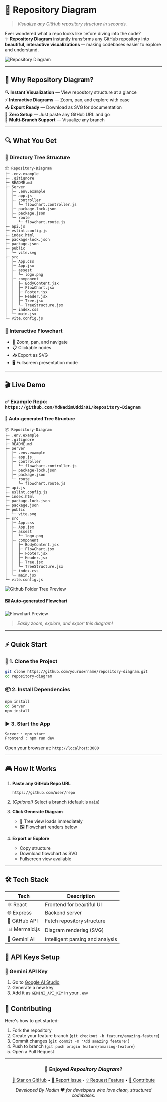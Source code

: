 # 🌳 **Repository Diagram**

> _Visualize any GitHub repository structure in seconds._

Ever wondered what a repo looks like before diving into the code?  
✨ **Repository Diagram** instantly transforms any GitHub repository into **beautiful, interactive visualizations** — making codebases easier to explore and understand.

![Repository Diagram](/ReadmeAsset/githubUrl.png)

---

## 🚀 Why Repository Diagram?

🔍 **Instant Visualization** — View repository structure at a glance  
⚡ **Interactive Diagrams** — Zoom, pan, and explore with ease  
📤 **Export Ready** — Download as SVG for documentation  
🚀 **Zero Setup** — Just paste any GitHub URL and go  
🌿 **Multi-Branch Support** — Visualize any branch  

---

## 🔍 What You Get

### 📁 Directory Tree Structure
```
📦 Repository-Diagram
├─ .env.example
├─ .gitignore
├─ README.md
├─ Server
│  ├─ .env.example
│  ├─ app.js
│  ├─ controller
│  │  └─ flowchart.controller.js
│  ├─ package-lock.json
│  ├─ package.json
│  └─ route
│     └─ flowchart.route.js
├─ api.js
├─ eslint.config.js
├─ index.html
├─ package-lock.json
├─ package.json
├─ public
│  └─ vite.svg
├─ src
│  ├─ App.css
│  ├─ App.jsx
│  ├─ assest
│  │  └─ logo.png
│  ├─ component
│  │  ├─ BodyContent.jsx
│  │  ├─ FlowChart.jsx
│  │  ├─ Footer.jsx
│  │  ├─ Header.jsx
│  │  ├─ Tree.jsx
│  │  └─ TreeStructure.jsx
│  ├─ index.css
│  └─ main.jsx
└─ vite.config.js

```

### 🧭 Interactive Flowchart

- 🔎 Zoom, pan, and navigate
- 📋 Clickable nodes
- 📥 Export as SVG
- 🖥️ Fullscreen presentation mode

---

## 🎬 Live Demo

### ✅ Example Repo: `https://github.com/MdNadimUddin01/Repository-Diagram`

#### 📂 Auto-generated Tree Structure
```
📦 Repository-Diagram
├─ .env.example
├─ .gitignore
├─ README.md
├─ Server
│  ├─ .env.example
│  ├─ app.js
│  ├─ controller
│  │  └─ flowchart.controller.js
│  ├─ package-lock.json
│  ├─ package.json
│  └─ route
│     └─ flowchart.route.js
├─ api.js
├─ eslint.config.js
├─ index.html
├─ package-lock.json
├─ package.json
├─ public
│  └─ vite.svg
├─ src
│  ├─ App.css
│  ├─ App.jsx
│  ├─ assest
│  │  └─ logo.png
│  ├─ component
│  │  ├─ BodyContent.jsx
│  │  ├─ FlowChart.jsx
│  │  ├─ Footer.jsx
│  │  ├─ Header.jsx
│  │  ├─ Tree.jsx
│  │  └─ TreeStructure.jsx
│  ├─ index.css
│  └─ main.jsx
└─ vite.config.js
```

![Github Folder Tree Preview](/ReadmeAsset/treeStructure.png)



#### 🖼️ Auto-generated Flowchart

![Flowchart Preview](/ReadmeAsset/flowchart.png)
> _Easily zoom, explore, and export this diagram!_

---

## ⚡ Quick Start

### 🔧 1. Clone the Project
```bash
git clone https://github.com/yourusername/repository-diagram.git
cd repository-diagram
```

### 📦 2. Install Dependencies
```bash
npm install
cd Server
npm install
```

### ▶️ 3. Start the App
```bash
Server : npm start
Frontend : npm run dev
```

Open your browser at: `http://localhost:3000`

---

## 🎮 How It Works

1. **Paste any GitHub Repo URL**  
   ```
   https://github.com/user/repo
   ```

2. *(Optional)* Select a branch (default is `main`)

3. **Click Generate Diagram**  
   - 🎋 Tree view loads immediately  
   - 🖼️ Flowchart renders below

4. **Export or Explore**  
   - Copy structure  
   - Download flowchart as SVG  
   - Fullscreen view available

---

## 🛠️ Tech Stack

| Tech | Description |
|------|-------------|
| ⚛️ React | Frontend for beautiful UI |
| 🌐 Express | Backend server |
| 🐙 GitHub API | Fetch repository structure |
| 📊 Mermaid.js | Diagram rendering (SVG) |
| 🤖 Gemini AI | Intelligent parsing and analysis |


## 🔐 API Keys Setup


### 🔮 Gemini API Key
1. Go to [Google AI Studio](https://makersuite.google.com/app/apikey)
2. Generate a new key
3. Add it as `GEMINI_API_KEY` in your `.env`


## 🤝 Contributing

Here's how to get started:

1. Fork the repository
2. Create your feature branch (`git checkout -b feature/amazing-feature`)
3. Commit changes (`git commit -m 'Add amazing feature'`)
4. Push to branch (`git push origin feature/amazing-feature`)
5. Open a Pull Request

---



<div align="center">

### 🙌 Enjoyed *Repository Diagram*?

[🌟 Star on GitHub](../../stargazers) • [🐛 Report Issue](../../issues) • [💡 Request Feature](../../issues) • [🤝 Contribute](../../pulls)

_Developed By Nadim ❤️ for developers who love clean, structured codebases._

</div>